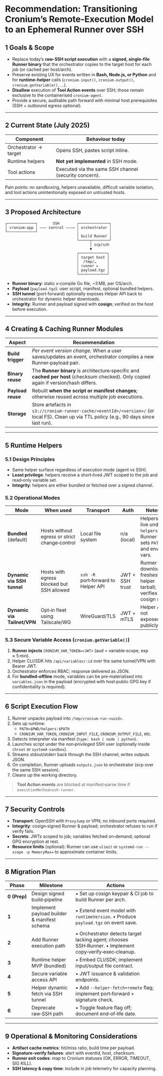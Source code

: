 # Recommendation: Transitioning Cronium’s Remote‑Execution Model to an Ephemeral Runner over SSH

## 1 Goals & Scope

- Replace today’s **raw‑SSH script execution** with a **signed, single‑file Runner binary** that the orchestrator copies to the target host for each job (or cached per host/arch).
- Preserve existing UX for events written in **Bash, Node.js, or Python** and for **runtime‑helper** calls (`cronium.input()`, `cronium.output()`, `cronium.getVariable()`, ...).
- **Disallow** execution of **Tool Action events** over SSH; those remain exclusive to the containerised `cronium‑agent`.
- Provide a secure, auditable path forward with minimal host prerequisites (SSH + outbound egress optional).

---

## 2 Current State (July 2025)

| Component             | Behaviour today                                       |
| --------------------- | ----------------------------------------------------- |
| Orchestrator → target | Opens SSH, pastes script inline.                      |
| Runtime helpers       | **Not yet implemented** in SSH mode.                  |
| Tool actions          | Executed via the same SSH channel (security concern). |

Pain points: no sandboxing, helpers unavailable, difficult variable isolation, and tool actions unintentionally exposed on untrusted hosts.

---

## 3 Proposed Architecture

```
┌─────────────┐       SSH        ┌──────────────┐
│ cronium‑app │ ——— control ———→ │ orchestrator │
└─────────────┘                  │              │
                                 │ build Runner │
                                 └─────┬────────┘
                                       │ scp/ssh
                                       ▼
                                 ┌─────────────┐
                                 │ target host │
                                 │  /tmp/…     │
                                 │ runner ▸    │
                                 │ payload.tgz │
                                 └─────────────┘
```

- **Runner binary**: static x‑compile Go file, \~3 MB, per OS/arch.
- **Payload** (`payload.tgz`): user script, manifest, optional bundled helpers.
- **SSH tunnel** (port‑forward) optionally exposes Helper API back to orchestrator for dynamic helper downloads.
- **Integrity**: Runner and payload signed with **cosign**; verified on the host before execution.

---

## 4 Creating & Caching Runner Modules

| Aspect            | Recommendation                                                                                                                             |
| ----------------- | ------------------------------------------------------------------------------------------------------------------------------------------ |
| **Build trigger** | _Per event version change._ When a user saves/updates an event, orchestrator compiles a new Runner‑payload pair.                           |
| **Binary reuse**  | The **Runner binary** is architecture‑specific and **cached per host** (checksum checked). Only copied again if version/hash differs.      |
| **Payload reuse** | Rebuilt **when the script or manifest changes**; otherwise reused across multiple job executions.                                          |
| **Storage**       | Store artefacts in `s3://cronium‑runner‑cache/<eventId>/<version>/` (or local FS). Clean up via TTL policy (e.g., 90 days since last run). |

---

## 5 Runtime Helpers

### 5.1 Design Principles

- Same helper surface regardless of execution mode (agent vs SSH).
- **Least privilege**: helpers receive a short‑lived JWT scoped to the job and read‑only variable set.
- **Integrity**: helpers are either bundled or fetched over a signed channel.

### 5.2 Operational Modes

| Mode                        | When used                                     | Transport                           | Auth            | Notes                                                           |
| --------------------------- | --------------------------------------------- | ----------------------------------- | --------------- | --------------------------------------------------------------- |
| **Bundled** (default)       | Hosts without egress or strict change‑control | Local file system                   | n/a (local)     | Helpers live under `helpers/`. Runner sets `PATH` and env vars. |
| **Dynamic via SSH tunnel**  | Hosts with egress blocked but SSH allowed     | `ssh -R` port‑forward to Helper API | JWT + SSH trust | Runner downloads freshest helper tarball; verifies cosign sig.  |
| **Dynamic via Tailnet/VPN** | Opt‑in fleet using Tailscale/WG               | WireGuard/TLS                       | JWT + mTLS      | Helper API not exposed publicly.                                |

### 5.3 Secure Variable Access (`cronium.getVariable()`)

1. **Runner injects** `CRONIUM_VAR_TOKEN=<JWT>` (aud = variable‑scope, exp ≈ 5 min).
2. Helper CLI/SDK hits `/api/variables/:id` over the same tunnel/VPN with Bearer JWT.
3. Orchestrator enforces RBAC; response delivered as JSON.
4. For **bundled‑offline** mode, variables can be pre‑materialised into `variables.json` in the payload (encrypted with host‑public GPG key if confidentiality is required).

---

## 6 Script Execution Flow

1. Runner unpacks payload into `/tmp/cronium‑run‑<uuid>`.
2. Sets up runtime:
   - `PATH=$PWD/helpers:$PATH`
   - `CRONIUM_VAR_TOKEN`, `CRONIUM_INPUT_FILE`, `CRONIUM_OUTPUT_FILE`, etc.
3. Detects interpreter via manifest (`type: bash | node | python`).
4. Launches script under the _non‑privileged_ SSH user (optionally inside `chroot` or `systemd‑sandbox`).
5. Streams stdout/stderr back through the SSH channel; writes outputs JSON.
6. On completion, Runner uploads `outputs.json` to orchestrator (scp over the same SSH session).
7. Cleans up the working directory.

> **Tool Action events** are blocked at manifest‑parse time if `executionMethod=ssh‑runner`.

---

## 7 Security Controls

- **Transport**: OpenSSH with `ProxyJump` or VPN; no inbound ports required.
- **Integrity**: cosign‑signed Runner & payload; orchestrator refuses to run if verify fails.
- **Secrets**: JWTs scoped to job; variables fetched on‑demand; optional GPG encryption at rest.
- **Resource limits** (optional): Runner can use `ulimit` or `systemd‑run --scope -p MemoryMax=` to approximate container limits.

---

## 8 Migration Plan

| Phase        | Milestone                                   | Actions                                                                                                |
| ------------ | ------------------------------------------- | ------------------------------------------------------------------------------------------------------ |
| **0 (Prep)** | Design signed build‑pipeline                | • Set up cosign keypair & CI job to build Runner per arch.                                             |
| **1**        | Implement payload builder & manifest schema | • Extend event model with `runtimeVersion`. • Produce `payload.tgz` on event save.                     |
| **2**        | Add Runner execution path                   | • Orchestrator detects target lacking agent; chooses SSH‑Runner. • Implement copy‑verify‑exec‑cleanup. |
| **3**        | Runtime helper MVP (bundled)                | • Embed CLI/SDK; implement input/output file contract.                                                 |
| **4**        | Secure variable access API                  | • JWT issuance & validation endpoints.                                                                 |
| **5**        | Helper dynamic fetch via SSH tunnel         | • Add `--helper-fetch=remote` flag; implement port‑forward + signature check.                          |
| **6**        | Deprecate raw‑SSH path                      | • Toggle feature flag off; document end‑of‑life date.                                                  |

---

## 9 Operational & Monitoring Considerations

- **Artifact cache metrics**: hit/miss ratio, build time per payload.
- **Signature‑verify failures**: alert with eventId, host, checksum.
- **Runner exit codes**: map to Cronium statuses (OK, ERROR, TIMEOUT, SIG KILL).
- **SSH latency & copy time**: include in job telemetry for capacity planning.

